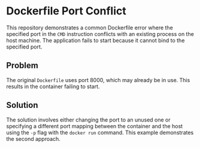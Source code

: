 # Dockerfile Port Conflict
This repository demonstrates a common Dockerfile error where the specified port in the `CMD` instruction conflicts with an existing process on the host machine.  The application fails to start because it cannot bind to the specified port.

## Problem
The original `Dockerfile` uses port 8000, which may already be in use.  This results in the container failing to start. 

## Solution
The solution involves either changing the port to an unused one or specifying a different port mapping between the container and the host using the `-p` flag with the `docker run` command. This example demonstrates the second approach.